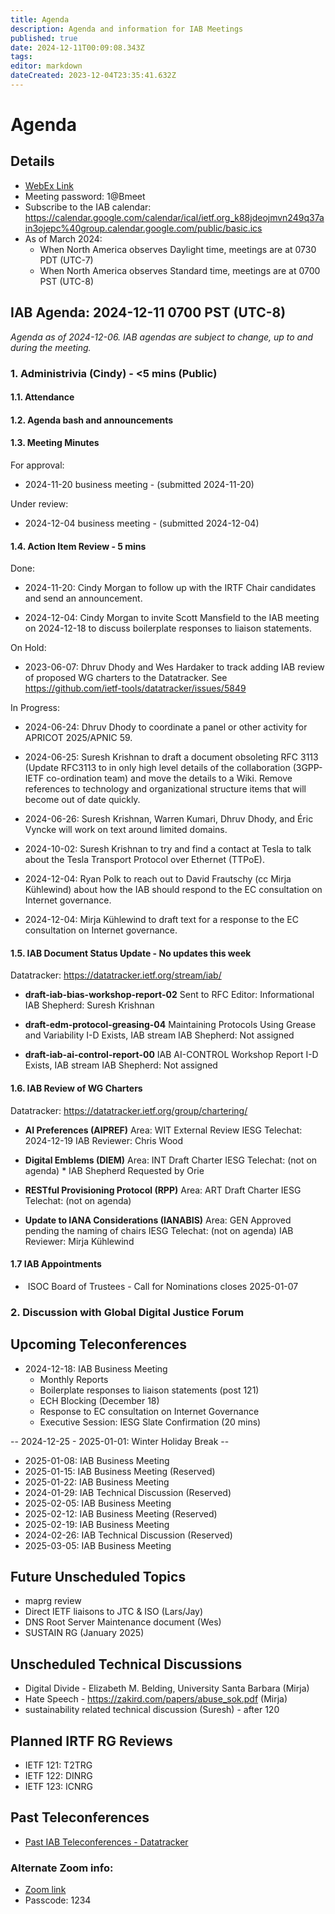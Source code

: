```yaml
---
title: Agenda
description: Agenda and information for IAB Meetings
published: true
date: 2024-12-11T00:09:08.343Z
tags: 
editor: markdown
dateCreated: 2023-12-04T23:35:41.632Z
---
```


# Agenda
## Details

* [WebEx Link](https://ietf.webex.com/ietf/j.php?MTID=m92c425d161e1be552b21d6b84b1c09f6)
* Meeting password: 1@Bmeet
* Subscribe to the IAB calendar: https://calendar.google.com/calendar/ical/ietf.org_k88jdeojmvn249q37ain3ojepc%40group.calendar.google.com/public/basic.ics
* As of March 2024:
    * When North America observes Daylight time, meetings are at 0730 PDT (UTC-7)
    * When North America observes Standard time, meetings are at 0700 PST (UTC-8)

## IAB Agenda: 2024-12-11 0700 PST (UTC-8) 

*Agenda as of 2024-12-06. IAB agendas are subject to change, up to and during the meeting.*


### 1. Administrivia (Cindy) - <5 mins (Public)

#### 1.1. Attendance 

#### 1.2. Agenda bash and announcements 

#### 1.3. Meeting Minutes 

For approval: 
 
* 2024-11-20 business meeting - (submitted 2024-11-20) 

Under review:

* 2024-12-04 business meeting - (submitted 2024-12-04)

#### 1.4. Action Item Review - 5 mins

Done:

*  2024-11-20: Cindy Morgan to follow up with the IRTF Chair 
    candidates and send an announcement.
    
*  2024-12-04: Cindy Morgan to invite Scott Mansfield to the IAB 
    meeting on 2024-12-18 to discuss boilerplate responses to liaison 
    statements.
    
On Hold:

*  2023-06-07: Dhruv Dhody and Wes Hardaker to track adding IAB
    review of proposed WG charters to the Datatracker.
    See https://github.com/ietf-tools/datatracker/issues/5849

In Progress:
    
*  2024-06-24: Dhruv Dhody to coordinate a panel or other activity for 
    APRICOT 2025/APNIC 59.

*  2024-06-25: Suresh Krishnan to draft a document obsoleting RFC 3113 
    (Update RFC3113 to in only high level details of the collaboration 
    (3GPP-IETF co-ordination team) and move the details to a Wiki. 
    Remove references to technology and organizational structure items 
    that will become out of date quickly.

*  2024-06-26: Suresh Krishnan, Warren Kumari, Dhruv Dhody, and Éric 
    Vyncke will work on text around limited domains.

*  2024-10-02: Suresh Krishnan to try and find a contact at Tesla to 
    talk about the Tesla Transport Protocol over Ethernet (TTPoE).

*  2024-12-04: Ryan Polk to reach out to David Frautschy (cc Mirja 
    Kühlewind) about how the IAB should respond to the EC consultation 
    on Internet governance.

*  2024-12-04: Mirja Kühlewind to draft text for a response to the EC 
    consultation on Internet governance.

#### 1.5. IAB Document Status Update - No updates this week

 Datatracker: https://datatracker.ietf.org/stream/iab/

*  **draft-iab-bias-workshop-report-02**
    Sent to RFC Editor: Informational
    IAB Shepherd: Suresh Krishnan

*  **draft-edm-protocol-greasing-04**
    Maintaining Protocols Using Grease and Variability
    I-D Exists, IAB stream
    IAB Shepherd: Not assigned

*  **draft-iab-ai-control-report-00** 
    IAB AI-CONTROL Workshop Report
    I-D Exists, IAB stream
    IAB Shepherd: Not assigned

#### 1.6. IAB Review of WG Charters 

 Datatracker: https://datatracker.ietf.org/group/chartering/	

* **AI Preferences (AIPREF)**
    Area: WIT
    External Review
    IESG Telechat: 2024-12-19
    IAB Reviewer: Chris Wood
  
* **Digital Emblems (DIEM)**
    Area: INT
    Draft Charter
    IESG Telechat: (not on agenda)
        * IAB Shepherd Requested by Orie
    
 * **RESTful Provisioning Protocol (RPP)**
    Area: ART
    Draft Charter
    IESG Telechat: (not on agenda)

*  **Update to IANA Considerations (IANABIS)**
    Area: GEN
    Approved pending the naming of chairs
    IESG Telechat: (not on agenda)
    IAB Reviewer: Mirja Kühlewind

#### 1.7 IAB Appointments

*  ISOC Board of Trustees - Call for Nominations closes 2025-01-07



### 2. Discussion with Global Digital Justice Forum 


## Upcoming Teleconferences 

* 2024-12-18: IAB Business Meeting
    * Monthly Reports
    * Boilerplate responses to liaison statements (post 121)
    * ECH Blocking (December 18)
    * Response to EC consultation on Internet Governance
    * Executive Session: IESG Slate Confirmation (20 mins)

-- 2024-12-25 - 2025-01-01: Winter Holiday Break --

* 2025-01-08: IAB Business Meeting
* 2025-01-15: IAB Business Meeting (Reserved)
* 2025-01-22: IAB Business Meeting
* 2024-01-29: IAB Technical Discussion (Reserved)
* 2025-02-05: IAB Business Meeting
* 2025-02-12: IAB Business Meeting (Reserved)
* 2025-02-19: IAB Business Meeting
* 2024-02-26: IAB Technical Discussion (Reserved)
* 2025-03-05: IAB Business Meeting



## Future Unscheduled Topics 

* maprg review 
* Direct IETF liaisons to JTC & ISO (Lars/Jay)
* DNS Root Server Maintenance document (Wes)
* SUSTAIN RG (January 2025)



## Unscheduled Technical Discussions

* Digital Divide - Elizabeth M. Belding, University Santa Barbara (Mirja)
* Hate Speech - https://zakird.com/papers/abuse_sok.pdf (Mirja)
* sustainability related technical discussion (Suresh) - after 120


## Planned IRTF RG Reviews 

* IETF 121: T2TRG
* IETF 122: DINRG
* IETF 123: ICNRG

## Past Teleconferences 

* [Past IAB Teleconferences - Datatracker](https://datatracker.ietf.org/group/iab/meetings/)



### Alternate Zoom info:

* [Zoom link](https://ietf.zoom.us/j/2649121587?pwd=dVJXTHRoQ2RqeE5tY2huWFFDdTFpdz09)
* Passcode: 1234
